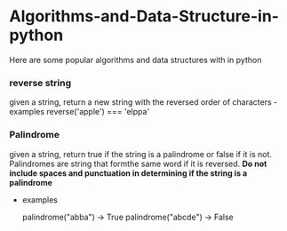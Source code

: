 # Algorithms-and-Data-Structure-in-python

Here are some popular algorithms and data structures with in python

### reverse string
given a string, return a new string with 
    the reversed order of characters
    - examples
    reverse('apple') === 'elppa'

### Palindrome
  given a string, return true if the string is a palindrome or false if it is not. Palindromes are string that formthe same word if it is reversed.
  **Do not include spaces and punctuation in determining if the string is a palindrome**

 * examples   

    palindrome("abba") -> True
    palindrome("abcde") -> False
